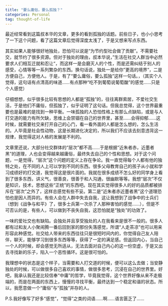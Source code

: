 ```yaml
---
title: "要么庸俗，要么孤独？"
categories: Personal
tag: thought-of-life
---
```


最近经常看到这篇叔本华的文章，更多的看到孤独的话题。前些日子，也小小思考了一下这个问题，看了这篇文章后觉得深度太浅了，于是又想来写点东西。

其实如果人能够很好地独处，恐怕可以说是“为节约型社会做了贡献”。不需要社交，就节约了很多资源。但对于独处的理由，叔本华说，”生活在社交人群当中必然要求人们相互迁就和忍让“，而这样一是会磨灭人的个性，而是还需纠结于别人的感受，心情等等一系列繁杂的东西。换句话说，独处一是给你”更高的境界“，二是方便自己，方便他人。于是，有了“要么庸俗，要么孤独”这样一句话。，（其实个人觉得，这句话有点清高的味道……有点那种“吃不到葡萄说葡萄酸”的感觉……只是个人感觉）

仔细想想，似乎很多比较有思想的人都是“孤独”的，往往离群索居，不爱社交生活，于是他们不庸俗，但孤独了，似乎证明了这句话。但我总觉得，这个世界最重要也是最难的是找到一种平衡。一味孤独的人恐怕性格上有那么点缺陷，或是与人打交道的能力有所欠缺，思维上会禁锢在自己的世界里，甚至……会得抑郁……这时候，就需要社交来打开自己的心门，看一看外面的人都是怎么想的，怎么生活的。人毕竟是社会性动物，这是长期进化决定的，所以我们不应该去刻意违背这一规律，我觉得这对人格的发展是不利的。

文章里还说，大部分社交群体的“层次”都不高……于是根据“近朱者赤，近墨者黑”的道理，人也会变得越来越庸俗，最终失去自己的个性和思想。对于这个问题，一是觉得，“层次”这个问题的定义上存在争论。我一直觉得每个人都有他的独特之处，在不同的人上可以学到不同的东西。很多父母教育自己的孩子从小就和学习成绩好的打交道，我觉得这是很片面的。我就在很多成绩不怎么好的同学身上看到了很多东西，讲义气，很善良，很善于和人沟通，很幽默等等。我想“层次”不仅是知识，技术，思想这些“正统”的东西吧。现在其实觉得很多人的好的品质都被排斥在“层次”之外了，这样总感觉有些不妥。第二是“近朱者赤近墨者黑”这个道理恐怕也是因人而异的。有些人会在人群中失去自我，这让我想到了战争中的士兵们（想到《战争与和平》了，很多士兵第一次杀了人那种害怕的感觉……），但是不可否认的是，有些人，可以做到不丧失自我，这恐怕就是“独处”的功效了。

一味的爱社交也有缺陷。会独处并且享受独处的人在我看来是很不一般的。很多人都有过和友人小聚闹腾一番后回到家的那份失落感觉，所谓“人走茶凉”也可以用来形容此种感觉。社交给人带来的东西往往只是很短时间内的，你觉得自己友人陪伴，聊天，能够学习到很多东西等等，获得了一定的满足感。但返回内心，当自己一个人的时候，却会感觉无所适从，无法去面对自己内心的这一份空虚，于是又出去寻找新的乐子，陷入一个恶性循环。这是很可怕的。

我理想中的状态是这个样子，当需要和人打交道的时候，便可以这么去做；当安静独处的时候，可以做很多自己喜欢的事情，做很多思考，沉浸在自己的世界里。好吧，我承认我还是比较信奉“中庸”的哲学，毕竟我觉得，这个世界好像从来不走极端的，而是在两面的东西上，慢慢的寻找平衡，最终达到一个稳定和谐的状态。所以，我愿意做一个“庸俗”与“孤独”并存的人。

P.S.我好像写了好多“感觉”，“觉得”之类的词语……啊……语言匮乏了……